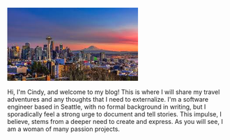 ![Pic](/pictures/sunset.jpg)

Hi, I'm Cindy, and welcome to my blog! This is where I will share my travel adventures and any thoughts that I need to externalize. I'm a software engineer based in Seattle, with no formal background in writing, but I sporadically feel a strong urge to document and tell stories. This impulse, I believe, stems from a deeper need to create and express. As you will see, I am a woman of many passion projects. 